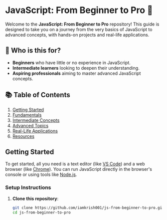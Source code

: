 # JavaScript: From Beginner to Pro 🚀

Welcome to the **JavaScript: From Beginner to Pro** repository! This guide is designed to take you on a journey from the very basics of JavaScript to advanced concepts, with hands-on projects and real-life applications.

## 🎯 Who is this for?

- **Beginners** who have little or no experience in JavaScript.
- **Intermediate learners** looking to deepen their understanding.
- **Aspiring professionals** aiming to master advanced JavaScript concepts.

## 📚 Table of Contents

1. [Getting Started](#getting-started)
2. [Fundamentals](#fundamentals)
3. [Intermediate Concepts](#intermediate-concepts)
4. [Advanced Topics](#advanced-topics)
5. [Real-Life Applications](#real-life-applications)
6. [Resources](#resources)

## Getting Started

To get started, all you need is a text editor (like [VS Code](https://code.visualstudio.com/)) and a web browser (like [Chrome](https://www.google.com/chrome/)). You can run JavaScript directly in the browser's console or using tools like [Node.js](https://nodejs.org/).

### Setup Instructions

1. **Clone this repository**:
   ```bash
   git clone https://github.com/iamkrish001/js-from-beginner-to-pro.git
   cd js-from-beginner-to-pro
